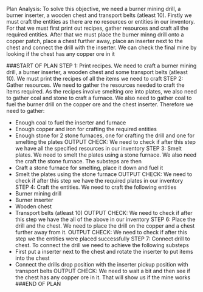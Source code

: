 Plan Analysis:
To solve this objective, we need a burner mining drill, a burner inserter, a wooden chest and transport belts (atleast 10).
Firstly we must craft the entities as there are no resources or entities in our inventory. For that we must first print out recipes, gather resources and craft all the required entities.
After that we must place the burner minng drill onto a copper patch, place a chest further away, place an inserter next to the chest and connect the drill with the inserter. We can check the final mine by looking if the chest has any copper ore in it

###START OF PLAN
STEP 1: Print recipes. We need to craft a burner mining drill, a burner inserter, a wooden chest and some transport belts (atleast 10). We must print the recipes of all the items we need to craft
STEP 2: Gather resources. We need to gather the resources needed to craft the items required. As the recipes involve smelting ore into plates, we also need to gather coal and stone to craft a furnace. We also need to gather coal to fuel the burner drill on the copper ore and the chest inserter. Therefore we need to gather:
- Enough coal to fuel the inserter and furnace
- Enough copper and iron for crafting the required entities
- Enough stone for 2 stone furnaces, one for crafting the drill and one for smelting the plates
OUTPUT CHECK: We need to check if after this step we have all the specified resources in our inventory
STEP 3: Smelt plates. We need to smelt the plates using a stone furnace. We also need the craft the stone furnace. The substeps are then
- Craft a stone furnace for smelting, place it down and fuel it
- Smelt the plates using the stone furnace
OUTPUT CHECK: We need to check if after this step we have the required plates in our inventory
STEP 4: Craft the entities. We need to craft the following entities
- Burner mining drill
- Burner inserter
- Wooden chest
- Transport belts (atleast 10)
OUTPUT CHECK: We need to check if after this step we have the all of the above in our inventory
STEP 6: Place the drill and the chest. We need to place the drill on the copper and a chest further away from it. OUTPUT CHECK: We need to check if after this step we the entities were placed successfully
STEP 7: Connect drill to chest. To connect the drill we need to achieve the following substeps
- First put a inserter next to the chest and rotate the inserter to put items into the chest
- Connect the drills drop position with the inserter pickup position with transport belts
OUTPUT CHECK: We need to wait a bit and then see if the chest has any copper ore in it. That will show us if the mine works
###END OF PLAN